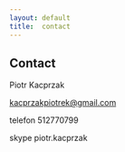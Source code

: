 ```yaml
---
layout: default
title:  contact
---
```


## Contact

Piotr Kacprzak

kacprzakpiotrek@gmail.com

telefon 512770799

skype piotr.kacprzak